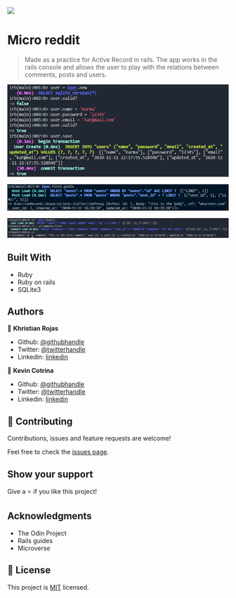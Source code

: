 ![](https://img.shields.io/badge/Microverse-blueviolet)

# Micro reddit

> Made as a practice for Active Record in rails. The app works in the rails console and allows the user to play with the relations between comments, posts and users.


![screenshot](app/assets/images/screenshot1.png)

![screenshot](app/assets/images/screenshot2.png)

![screenshot](app/assets/images/screenshot3.png)


## Built With

- Ruby
- Ruby on rails
- SQLite3

## Authors

👤 **Khristian Rojas**

- Github: [@githubhandle](https://github.com/karmaester)
- Twitter: [@twitterhandle](https://twitter.com/karmaendlich)
- Linkedin: [linkedin](https://www.linkedin.com/in/khristian-rojas/)

👤 **Kevin Cotrina**

- Github: [@githubhandle](https://github.com/kcotrinam)
- Twitter: [@twitterhandle](https://twitter.com/KevinCot12)
- Linkedin: [linkedin](https://www.linkedin.com/in/kevin-cotrina-6208b7149/)


## 🤝 Contributing

Contributions, issues and feature requests are welcome!

Feel free to check the [issues page](https://github.com/kcotrinam/micro-reddit/issues).

## Show your support

Give a ⭐️ if you like this project!

## Acknowledgments

- The Odin Project
- Rails guides
- Microverse

## 📝 License

This project is [MIT](lic.url) licensed.
